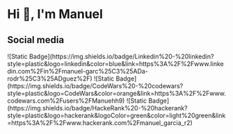 <h1>Hi 👋, I'm Manuel</h1>


<h2>Social media</h2>
![Static Badge](https://img.shields.io/badge/Linkedin%20-%20linkedin?style=plastic&logo=linkedin&color=blue&link=https%3A%2F%2Fwww.linkedin.com%2Fin%2Fmanuel-garc%25C3%25ADa-rodr%25C3%25ADguez%2F)
![Static Badge](https://img.shields.io/badge/CodeWars%20-%20codewars?style=plastic&logo=CodeWars&color=orange&link=https%3A%2F%2Fwww.codewars.com%2Fusers%2FManuehh9)
![Static Badge](https://img.shields.io/badge/HackeRank%20-%20hackerank?style=plastic&logo=hackerank&logoColor=green&color=light%20green&link=https%3A%2F%2Fwww.hackerank.com%2Fmanuel_garcia_r2)
